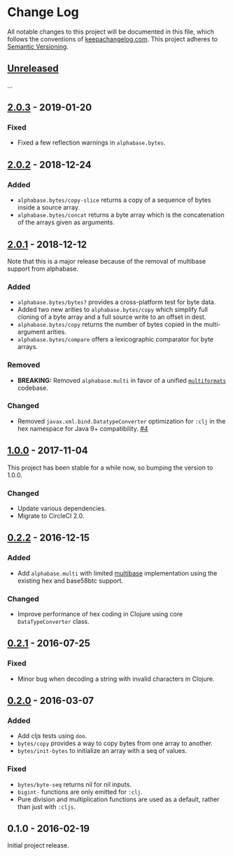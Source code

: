 Change Log
==========

All notable changes to this project will be documented in this file, which
follows the conventions of [keepachangelog.com](http://keepachangelog.com/).
This project adheres to [Semantic Versioning](http://semver.org/).

## [Unreleased]

...

## [2.0.3] - 2019-01-20

### Fixed
- Fixed a few reflection warnings in `alphabase.bytes`.

## [2.0.2] - 2018-12-24

### Added
- `alphabase.bytes/copy-slice` returns a copy of a sequence of bytes inside a
  source array.
- `alphabase.bytes/concat` returns a byte array which is the concatenation of
  the arrays given as arguments.

## [2.0.1] - 2018-12-12

Note that this is a major release because of the removal of multibase support
from alphabase.

### Added
- `alphabase.bytes/bytes?` provides a cross-platform test for byte data.
- Added two new arities to `alphabase.bytes/copy` which simplify full cloning of
  a byte array and a full source write to an offset in dest.
- `alphabase.bytes/copy` returns the number of bytes copied in the
  multi-argument arities.
- `alphabase.bytes/compare` offers a lexicographic comparator for byte arrays.

### Removed
- **BREAKING:** Removed `alphabase.multi` in favor of a unified
  [`multiformats`](//github.com/greglook/clj-multiformats) codebase.

### Changed
- Removed `javax.xml.bind.DatatypeConverter` optimization for `:clj` in the hex
  namespace for Java 9+ compatibility.
  [#4](//github.com/greglook/alphabase/issues/4)

## [1.0.0] - 2017-11-04

This project has been stable for a while now, so bumping the version to 1.0.0.

### Changed
- Update various dependencies.
- Migrate to CircleCI 2.0.

## [0.2.2] - 2016-12-15

### Added
- Add `alphabase.multi` with limited [multibase](https://github.com/multiformats/multibase)
  implementation using the existing hex and base58btc support.

### Changed
- Improve performance of hex coding in Clojure using core `DataTypeConverter`
  class.

## [0.2.1] - 2016-07-25

### Fixed
- Minor bug when decoding a string with invalid characters in Clojure.

## [0.2.0] - 2016-03-07

### Added
- Add cljs tests using `doo`.
- `bytes/copy` provides a way to copy bytes from one array to another.
- `bytes/init-bytes` to initialize an array with a seq of values.

### Fixed
- `bytes/byte-seq` returns nil for nil inputs.
- `bigint-` functions are only emitted for `:clj`.
- Pure division and multiplication functions are used as a default, rather than
  just with `:cljs`.

## 0.1.0 - 2016-02-19

Initial project release.

[Unreleased]: https://github.com/greglook/alphabase/compare/2.0.3...HEAD
[2.0.3]: https://github.com/greglook/alphabase/compare/2.0.2...2.0.3
[2.0.2]: https://github.com/greglook/alphabase/compare/2.0.1...2.0.2
[2.0.1]: https://github.com/greglook/alphabase/compare/1.0.0...2.0.1
[1.0.0]: https://github.com/greglook/alphabase/compare/0.2.2...1.0.0
[0.2.2]: https://github.com/greglook/alphabase/compare/0.2.1...0.2.2
[0.2.1]: https://github.com/greglook/alphabase/compare/0.2.0...0.2.1
[0.2.0]: https://github.com/greglook/alphabase/compare/0.1.0...0.2.0
